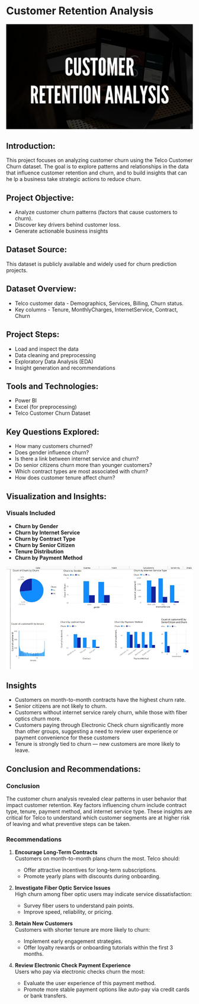 # Customer Retention Analysis
![](https://github.com/Vhiktoria/Customer-Retention-Analysis/blob/main/Black%20and%20White%20Simple%20Professional%20Data%20Analysis%20Presentation_20250514_161626_0000.jpg)

## Introduction:

This project focuses on analyzing customer churn using the Telco Customer Churn dataset. The goal is to explore patterns and relationships in the data that influence customer retention and churn, and to build insights that can he lp a business take strategic actions to reduce churn.

## Project Objective:

* Analyze customer churn patterns (factors that cause customers to churn).
* Discover key drivers behind customer loss.
* Generate actionable business insights

## Dataset Source:
This dataset is publicly available and widely used for churn prediction projects. 

## Dataset Overview:

* Telco customer data - Demographics, Services, Billing, Churn status.
* Key columns - Tenure, MonthlyCharges, InternetService, Contract, Churn

## Project Steps:

* Load and inspect the data
* Data cleaning and preprocessing
* Exploratory Data Analysis (EDA)
* Insight generation and recommendations

## Tools and Technologies:
* Power BI
* Excel (for preprocessing)
* Telco Customer Churn Dataset

## Key Questions Explored:
- How many customers churned?
- Does gender influence churn?
- Is there a link between internet service and churn?
- Do senior citizens churn more than younger customers?
- Which contract types are most associated with churn?
- How does customer tenure affect churn?

## Visualization and Insights:
### Visuals Included
- **Churn by Gender**
- **Churn by Internet Service**
- **Churn by Contract Type**
- **Churn by Senior Citizen**
- **Tenure Distribution**
- **Churn by Payment Method** 

![](https://github.com/Vhiktoria/Customer-Retention-Analysis/blob/main/visualization%20.JPG)

## Insights
- Customers on month-to-month contracts have the highest churn rate.
- Senior citizens are not likely to churn.
- Customers without internet service rarely churn, while those with fiber optics churn more.
- Customers paying through Electronic Check churn significantly more than other groups, suggesting a need to review user experience or payment convenience for these customers
- Tenure is strongly tied to churn — new customers are more likely to leave.

## Conclusion and Recommendations:

### Conclusion
The customer churn analysis revealed clear patterns in user behavior that impact customer retention. Key factors influencing churn include contract type, tenure, payment method, and internet service type. These insights are critical for Telco to understand which customer segments are at higher risk of leaving and what preventive steps can be taken.

### Recommendations

1. **Encourage Long-Term Contracts**  
   Customers on month-to-month plans churn the most. Telco should:
   - Offer attractive incentives for long-term subscriptions.
   - Promote yearly plans with discounts during onboarding.

2. **Investigate Fiber Optic Service Issues**  
   High churn among fiber optic users may indicate service dissatisfaction:
   - Survey fiber users to understand pain points.
   - Improve speed, reliability, or pricing.

3. **Retain New Customers**  
   Customers with shorter tenure are more likely to churn:
   - Implement early engagement strategies.
   - Offer loyalty rewards or onboarding tutorials within the first 3 months.

4. **Review Electronic Check Payment Experience**  
   Users who pay via electronic checks churn the most:
   - Evaluate the user experience of this payment method.
   - Promote more stable payment options like auto-pay via credit cards or bank transfers.
